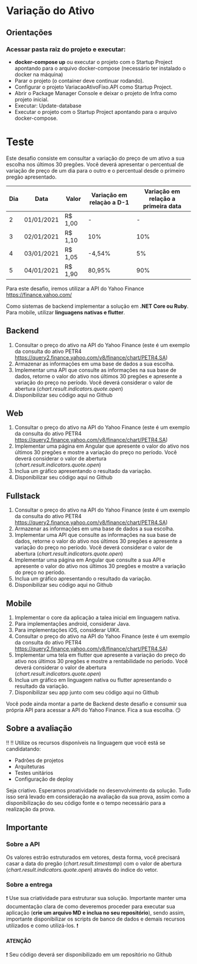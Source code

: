 # Variação do Ativo
## Orientações
### Acessar pasta raiz do projeto e executar:
- **docker-compose up** ou executar o projeto com o Startup Project apontando para o arquivo docker-compose (necessário ter instalado o docker na máquina)
- Parar o projeto (o container deve continuar rodando).
- Configurar o projeto VariacaoAtivoFixo.API como Startup Project.
- Abrir o Package Manager Console e deixar o projeto de Infra como projeto inicial.
- Executar: Update-database
- Executar o projeto com o Startup Project apontando para o arquivo docker-compose.

# Teste

Este desafio consiste em consultar a variação do preço de um ativo a sua escolha nos últimos 30 pregões. Você deverá apresentar o percentual de variação de preço de um dia para o outro e o percentual desde o primeiro pregão apresentado.

| Dia   | Data          |  Valor    | Variação em relaçào a D-1     | Variação em relação a primeira data
|-      | -             | -         | -                             | - 
|2      |  01/01/2021   |  R$ 1,00  | -                             | -
|3      |  02/01/2021   |  R$ 1,10  | 10%                           | 10%
|4      |  03/01/2021   |  R$ 1,05  | -4,54%                        | 5%
|5      |  04/01/2021   |  R$ 1,90  | 80,95%                        | 90%

Para este desafio, iremos utilizar a API do Yahoo Finance https://finance.yahoo.com/ 

Como sistemas de backend implementar a solução em **.NET Core ou Ruby**. Para mobile, utilizar **linguagens nativas e flutter**.

## Backend
1. Consultar o preço do ativo na API do Yahoo Finance (este é um exemplo da consulta do ativo PETR4 https://query2.finance.yahoo.com/v8/finance/chart/PETR4.SA)
2. Armazenar as informações em uma base de dados a sua escolha.
3. Implementar uma API que consulte as informações na sua base de dados, retorne o valor do ativo nos últimos 30 pregões e apresente a variação do preço no período. Você deverá considerar o valor de abertura (*chart.result.indicators.quote.open*)
4. Disponibilizar seu código aqui no Github

## Web
1. Consultar o preço do ativo na API do Yahoo Finance (este é um exemplo da consulta do ativo PETR4 https://query2.finance.yahoo.com/v8/finance/chart/PETR4.SA)
2. Implementar uma página em Angular que apresente o valor do ativo nos últimos 30 pregões e mostre a variação do preço no período. Você deverá considerar o valor de abertura (*chart.result.indicators.quote.open*)
3. Inclua um gráfico apresentando o resultado da variação.
4. Disponibilizar seu código aqui no Github

## Fullstack
1. Consultar o preço do ativo na API do Yahoo Finance (este é um exemplo da consulta do ativo PETR4 https://query2.finance.yahoo.com/v8/finance/chart/PETR4.SA)
2. Armazenar as informações em uma base de dados a sua escolha.
3. Implementar uma API que consulte as informações na sua base de dados, retorne o valor do ativo nos últimos 30 pregões e apresente a variação do preço no período. Você deverá considerar o valor de abertura (*chart.result.indicators.quote.open*)
4. Implementar uma página em Angular que consulte a sua API e apresente o valor do ativo nos últimos 30 pregões e mostre a variação do preço no período.
5. Inclua um gráfico apresentando o resultado da variação.
6. Disponibilizar seu código aqui no Github

## Mobile
1. Implementar o core da aplicação a talea inicial em linguagem nativa.
2. Para implementações android, considerar Java.
3. Para implementações iOS, considerar UIKit.
4. Consultar o preço do ativo na API do Yahoo Finance (este é um exemplo da consulta do ativo PETR4 https://query2.finance.yahoo.com/v8/finance/chart/PETR4.SA)
5. Implementar uma tela em flutter que apresente a variação do preço do ativo nos últimos 30 pregões e mostre a rentabilidade no período. Você deverá considerar o valor de abertura (*chart.result.indicators.quote.open*)
6. Inclua um gráfico em linguagem nativa ou flutter apresentando o resultado da variação.
7. Disponibilizar seu app junto com seu código aqui no Github

Você pode ainda montar a parte de Backend deste desafio e consumir sua própria API para acessar a API do Yahoo Finance. Fica a sua escolha. :smirk:

## Sobre a avaliação
:bangbang: :bangbang:  Utilize os recursos disponíveis na linguagem que você está se candidatando:
* Padrões de projetos 
* Arquiteturas
* Testes unitários
* Configuração de deploy

Seja criativo. Esperamos proatividade no desenvolvimento da solução. Tudo isso será levado em consideração na avaliação da sua prova, assim como a disponibilização do seu código fonte e o tempo necessário para a realização da prova.

## Importante
### Sobre a API
Os valores estrão estruturados em vetores, desta forma, você precisará casar a data do pregão (*chart.result.timestamp*) com o valor de abertura (*chart.result.indicators.quote.open*) através do indice do vetor.

### Sobre a entrega
:heavy_exclamation_mark: Use sua criatividade para estruturar sua solução. Importante manter uma documentação clara de como deveremos proceder para executar sua aplicação (__crie um arquivo MD e inclua no seu repositório__), sendo assim, importante disponibilizar os scripts de banco de dados e demais recursos utilizados e como utilizá-los. :heavy_exclamation_mark: 

#### ATENÇÃO
:heavy_exclamation_mark: Seu código deverá ser disponibilizado em um repositório no Github
